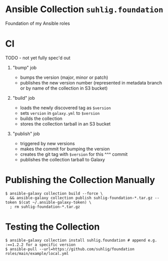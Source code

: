 # Ansible Collection `suhlig.foundation`

Foundation of my Ansible roles

# CI

TODO - not yet fully spec'd out

1. "bump" job

    - bumps the version (major, minor or patch)
    - publishes the new version number (represented in metadata branch or by name of the collection in S3 bucket)

1. "build" job

    - loads the newly discovered tag as `$version`
    - sets `version` in `galaxy.yml` to `$version`
    - builds the collection
    - stores the collection tarball in an S3 bucket

1. "publish" job

    - triggered by new versions
    - makes the commit for bumping the version
    - creates the git tag with `$version` for this ^^^ commit
    - publishes the collection tarball to Galaxy

# Publishing the Collection Manually

```command
$ ansible-galaxy collection build --force \
  && ansible-galaxy collection publish suhlig-foundation-*.tar.gz --token $(cat ~/.ansible-galaxy-token) \
  ; rm suhlig-foundation-*.tar.gz
```

# Testing the Collection

```command
$ ansible-galaxy collection install suhlig.foundation # append e.g. :==1.2.2 for a specific version
$ ansible-pull --url=https://github.com/suhlig/foundation roles/main/example/local.yml
```
